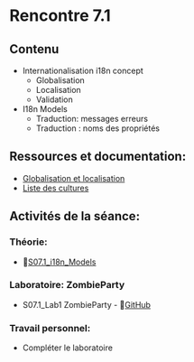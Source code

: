 # Rencontre 7.1

## Contenu
- Internationalisation i18n concept 
  - Globalisation 
  - Localisation 
  - Validation 
- I18n Models 
  - Traduction: messages erreurs 
  - Traduction : noms des propriétés

## Ressources et documentation: 
- [Globalisation et localisation](https://docs.microsoft.com/en-us/aspnet/core/fundamentals/localization?view=aspnetcore-5.0) 
- [Liste des cultures](https://docwiki.embarcadero.com/RADStudio/Sydney/en/Language_Culture_Names,_Codes,_and_ISO_Values)

## Activités de la séance: 

### Théorie:  
- 🔗[S07.1_i18n_Models](https://cegepedouardmontpetit.sharepoint.com/:p:/r/sites/EDU-E23-420BW5EM-06139/Supports%20de%20cours/07.1%20i18n_Models/S07.1_i18n_Models.pptx?d=w95bd429048684589bda90d1055aad0e6&csf=1&web=1&e=KCeFGm)

<!-- ### Démo guidée:
- S07.1_Demo CrazyBooks Faites un *Fork* - 🔗‍💥[GitHub](BRISE) -->
### Laboratoire: ZombieParty 
- S07.1_Lab1 ZombieParty - 🔗[GitHub](https://github.com/ProgWebTransFC/S07.1_Lab1/tree/main)

### Travail personnel:
- Compléter le laboratoire 